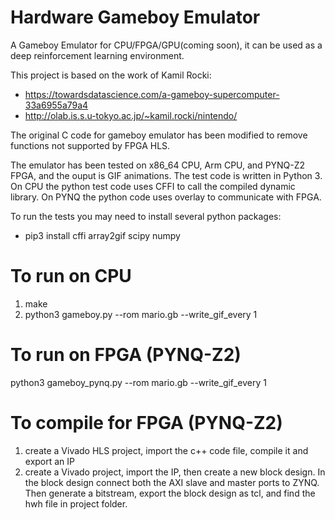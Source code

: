 # Hardware Gameboy Emulator

A Gameboy Emulator for CPU/FPGA/GPU(coming soon), it can be used as a deep reinforcement learning environment.

This project is based on the work of Kamil Rocki:

- https://towardsdatascience.com/a-gameboy-supercomputer-33a6955a79a4
- http://olab.is.s.u-tokyo.ac.jp/~kamil.rocki/nintendo/

The original C code for gameboy emulator has been modified to remove functions not supported by FPGA HLS. 

The emulator has been tested on x86_64 CPU, Arm CPU, and PYNQ-Z2 FPGA, and the ouput is GIF animations. The test code is written in Python 3. On CPU the python test code uses CFFI to call the compiled dynamic library. On PYNQ the python code uses overlay to communicate with FPGA. 

To run the tests you may need to install several python packages:

- pip3 install cffi array2gif scipy numpy 

To run on CPU
=============

1. make
2. python3 gameboy.py --rom mario.gb --write_gif_every 1

To run on FPGA (PYNQ-Z2)
=========================

python3 gameboy_pynq.py --rom mario.gb --write_gif_every 1



To compile for FPGA (PYNQ-Z2)
=============================

1. create a Vivado HLS project, import the c++ code file, compile it and export an IP
2. create a Vivado project, import the IP, then create a new block design. In the block design connect both the AXI slave and master ports to ZYNQ. Then generate a bitstream, export the block design as tcl, and find the hwh file in project folder.

